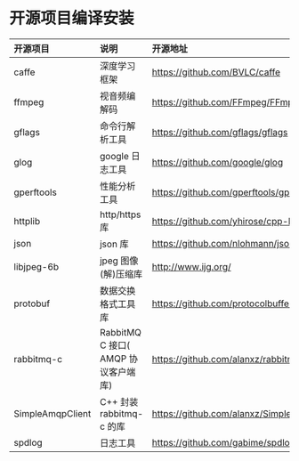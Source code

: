 # 开源项目编译安装

| 开源项目         | 说明  | 开源地址 |
| :----            | :---- | :---- |
| caffe            | 深度学习框架 | https://github.com/BVLC/caffe |
| ffmpeg           | 视音频编解码| https://github.com/FFmpeg/FFmpeg |
| gflags           | 命令行解析工具 | https://github.com/gflags/gflags |
| glog             | google 日志工具 | https://github.com/google/glog |
| gperftools       | 性能分析工具 | https://github.com/gperftools/gperftools |
| httplib          | http/https 库 | https://github.com/yhirose/cpp-httplib |
| json             | json 库 | https://github.com/nlohmann/json |
| libjpeg-6b       | jpeg 图像(解)压缩库| http://www.ijg.org/ |
| protobuf         | 数据交换格式工具库 | https://github.com/protocolbuffers/protobuf |
| rabbitmq-c       | RabbitMQ C 接口( AMQP 协议客户端库) | https://github.com/alanxz/rabbitmq-c |
| SimpleAmqpClient | C++ 封装 rabbitmq-c 的库 | https://github.com/alanxz/SimpleAmqpClient |
| spdlog           | 日志工具 | https://github.com/gabime/spdlog |
